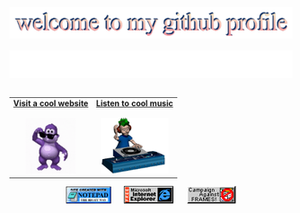<!-- "Hero" Header -->
<div align="center">
  <img src="./images/welcome.png" style="max-width: 100%;" alt="Welcome to my Github Profile" />
  <br />
  <br />
  <img height="50" alt="i'm lucciano" src="images/personal_note.svg" />
  <br />
  <br />
</div>

<!-- Social -->
<table width="100%" align="center">
  <tr>
    <td align="center">
      <a href="https://pointerpointer.com/">
        <strong>Visit a cool website</strong>
        <br />
        <br />
        <img alt="Mono" height="100" src="images/mono.gif">
      </a>
    </td>
    <td align="center">
      <a href="https://www.youtube.com/watch?v=lCK0mgg0cVU&list=RDCLAK5uy_lheErTnEXzx41DFOdllzXH0qFOH6I6rbo&start_radio=1">
        <strong>Listen to cool music</strong>
        <br />
        <br />
        <img height="100" alt="Music" src="images/music.gif">
      </a>
    </td>
  </tr>
</table>

<!-- Footer -->
<div align="center">
  <img src="./images/notepad.gif" alt="Site created with Notepad" height="30" />
  <span>&nbsp;&nbsp;&nbsp;&nbsp;</span>  
  <img src="./images/ie_logo.gif" alt="Microsoft Internet Explorer" />
  <span>&nbsp;&nbsp;&nbsp;&nbsp;</span>  
  <img src="./images/noframes.gif" alt="Microsoft Internet Explorer" />
</div>
